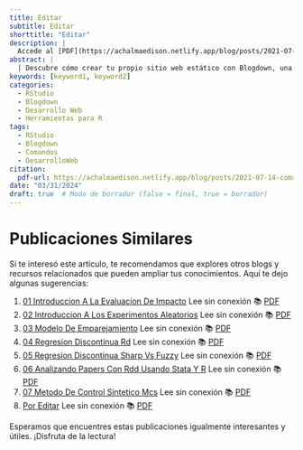 ```yaml
---
title: Editar
subtitle: Editar
shorttitle: "Editar"
description: |
  Accede al [PDF](https://achalmaedison.netlify.app/blog/posts/2021-07-14-comandos-blogdown/index.pdf) completo aquí.
abstract: |
  | Descubre cómo crear tu propio sitio web estático con Blogdown, una herramienta poderosa que combina R Markdown y Hugo. Aprende a usar comandos sencillos para personalizar, construir y alojar tu sitio web de manera fácil y rápida. ¡Comienza tu proyecto web hoy mismo!
keywords: [keyword1, keyword2]
categories:
  - RStudio
  - Blogdown
  - Desarrollo Web
  - Herramientas para R
tags:
  - RStudio
  - Blogdown
  - Comandos
  - DesarrolloWeb
citation:
  pdf-url: https://achalmaedison.netlify.app/blog/posts/2021-07-14-comandos-blogdown/index.pdf
date: "03/31/2024"
draft: true  # Modo de borrador (false = final, true = borrador)
---
```





# Publicaciones Similares

Si te interesó este artículo, te recomendamos que explores otros blogs y recursos relacionados que pueden ampliar tus conocimientos. Aquí te dejo algunas sugerencias:


1. [01 Introduccion A La Evaluacion De Impacto](https://achalmaedison.netlify.app/econometria/06-evaluacion-impacto/2022-04-04-01-introduccion-a-la-evaluacion-de-impacto) Lee sin conexión 📚 [PDF](https://achalmaedison.netlify.app/econometria/06-evaluacion-impacto/2022-04-04-01-introduccion-a-la-evaluacion-de-impacto/index.pdf)
2. [02 Introduccion A Los Experimentos Aleatorios](https://achalmaedison.netlify.app/econometria/06-evaluacion-impacto/2022-04-11-02-introduccion-a-los-experimentos-aleatorios) Lee sin conexión 📚 [PDF](https://achalmaedison.netlify.app/econometria/06-evaluacion-impacto/2022-04-11-02-introduccion-a-los-experimentos-aleatorios/index.pdf)
3. [03 Modelo De Emparejamiento](https://achalmaedison.netlify.app/econometria/06-evaluacion-impacto/2022-04-18-03-modelo-de-emparejamiento) Lee sin conexión 📚 [PDF](https://achalmaedison.netlify.app/econometria/06-evaluacion-impacto/2022-04-18-03-modelo-de-emparejamiento/index.pdf)
4. [04 Regresion Discontinua Rd](https://achalmaedison.netlify.app/econometria/06-evaluacion-impacto/2022-04-25-04-regresion-discontinua-rd) Lee sin conexión 📚 [PDF](https://achalmaedison.netlify.app/econometria/06-evaluacion-impacto/2022-04-25-04-regresion-discontinua-rd/index.pdf)
5. [05 Regresion Discontinua Sharp Vs Fuzzy](https://achalmaedison.netlify.app/econometria/06-evaluacion-impacto/2022-05-02-05-regresion-discontinua-sharp-vs-fuzzy) Lee sin conexión 📚 [PDF](https://achalmaedison.netlify.app/econometria/06-evaluacion-impacto/2022-05-02-05-regresion-discontinua-sharp-vs-fuzzy/index.pdf)
6. [06 Analizando Papers Con Rdd Usando Stata Y R](https://achalmaedison.netlify.app/econometria/06-evaluacion-impacto/2022-05-09-06-analizando-papers-con-rdd-usando-stata-y-r) Lee sin conexión 📚 [PDF](https://achalmaedison.netlify.app/econometria/06-evaluacion-impacto/2022-05-09-06-analizando-papers-con-rdd-usando-stata-y-r/index.pdf)
7. [07 Metodo De Control Sintetico Mcs](https://achalmaedison.netlify.app/econometria/06-evaluacion-impacto/2022-05-16-07-metodo-de-control-sintetico-mcs) Lee sin conexión 📚 [PDF](https://achalmaedison.netlify.app/econometria/06-evaluacion-impacto/2022-05-16-07-metodo-de-control-sintetico-mcs/index.pdf)
8. [Por Editar](https://achalmaedison.netlify.app/econometria/06-evaluacion-impacto/2024-03-31-por-editar) Lee sin conexión 📚 [PDF](https://achalmaedison.netlify.app/econometria/06-evaluacion-impacto/2024-03-31-por-editar/index.pdf)


Esperamos que encuentres estas publicaciones igualmente interesantes y útiles. ¡Disfruta de la lectura!

